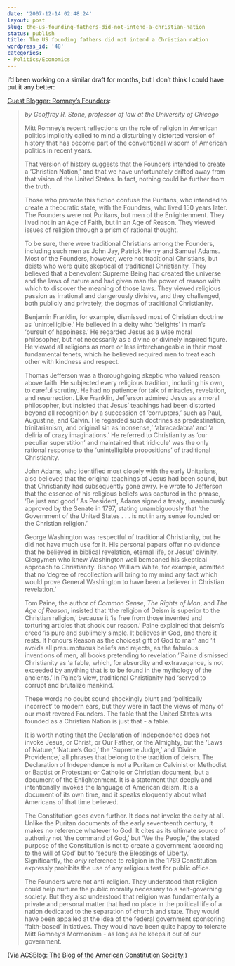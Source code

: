 ```yaml
---
date: '2007-12-14 02:48:24'
layout: post
slug: the-us-founding-fathers-did-not-intend-a-christian-nation
status: publish
title: The US founding fathers did not intend a Christian nation
wordpress_id: '48'
categories:
- Politics/Economics
---
```


I’d been working on a similar draft for months, but I don’t think I could have put it any better:

[Guest Blogger: Romney’s Founders](http://www.acsblog.org/guest-bloggers-guest-blogger-romneys-founders.html):


> _by Geoffrey R. Stone, professor of law at the University of Chicago_
> 
> Mitt Romney’s recent reflections on the role of religion in American politics implicitly called to mind a disturbingly distorted version of history that has become part of the conventional wisdom of American politics in recent years.
> 
> That version of history suggests that the Founders intended to create a ‘Christian Nation,’ and that we have unfortunately drifted away from that vision of the United   States. In fact, nothing could be further from the truth.
> <!--more-->
> Those who promote this fiction confuse the Puritans, who intended to create a theocratic state, with the Founders, who lived 150 years later. The Founders were not Puritans, but men of the Enlightenment. They lived not in an Age of Faith, but in an Age of Reason. They viewed issues of religion through a prism of rational thought.
> 
> To be sure, there were traditional Christians among the Founders, including such men as John Jay, Patrick Henry and Samuel Adams. Most of the Founders, however, were not traditional Christians, but deists who were quite skeptical of traditional Christianity. They believed that a benevolent Supreme Being had created the universe and the laws of nature and had given man the power of reason with which to discover the meaning of those laws. They viewed religious passion as irrational and dangerously divisive, and they challenged, both publicly and privately, the dogmas of traditional Christianity.
> 
> Benjamin Franklin, for example, dismissed most of Christian doctrine as ‘unintelligible.’ He believed in a deity who ‘delights’ in man’s ‘pursuit of happiness.’ He regarded Jesus as a wise moral philosopher, but not necessarily as a divine or divinely inspired figure. He viewed all religions as more or less interchangeable in their most fundamental tenets, which he believed required men to treat each other with kindness and respect.
> 
> Thomas Jefferson was a thoroughgoing skeptic who valued reason above faith. He subjected every religious tradition, including his own, to careful scrutiny. He had no patience for talk of miracles, revelation, and resurrection. Like Franklin, Jefferson admired Jesus as a moral philosopher, but insisted that Jesus’ teachings had been distorted beyond all recognition by a succession of ‘corruptors,’ such as Paul, Augustine, and Calvin. He regarded such doctrines as predestination, trinitarianism, and original sin as ‘nonsense,’ ‘abracadabra’ and ‘a deliria of crazy imaginations.’ He referred to Christianity as ‘our peculiar superstition’ and maintained that ‘ridicule’ was the only rational response to the ‘unintelligible propositions’ of traditional Christianity.
> 
> John Adams, who identified most closely with the early Unitarians, also believed that the original teachings of Jesus had been sound, but that Christianity had subsequently gone awry. He wrote to Jefferson that the essence of his religious beliefs was captured in the phrase, ‘Be just and good.’ As President, Adams signed a treaty, unanimously approved by the Senate in 1797, stating unambiguously that ‘the Government of the United States . . . is not in any sense founded on the Christian religion.’
> 
> George Washington was respectful of traditional Christianity, but he did not have much use for it. His personal papers offer no evidence that he believed in biblical revelation, eternal life, or Jesus’ divinity. Clergymen who knew Washington well bemoaned his skeptical approach to Christianity. Bishop William White, for example, admitted that no ‘degree of recollection will bring to my mind any fact which would prove General Washington to have been a believer in Christian revelation.’
> 
> Tom Paine, the author of _Common Sense_, _The Rights of Man_, and _The Age of Reason_, insisted that ‘the religion of Deism is superior to the Christian religion,’ because it ‘is free from those invented and torturing articles that shock our reason.’ Paine explained that deism’s creed ‘is pure and sublimely simple. It believes in God, and there it rests. It honours Reason as the choicest gift of God to man’ and ‘it avoids all presumptuous beliefs and rejects, as the fabulous inventions of men, all books pretending to revelation.’’Paine dismissed Christianity as ‘a fable, which, for absurdity and extravagance, is not exceeded by anything that is to be found in the mythology of the ancients.’ In Paine’s view, traditional Christianity had ‘served to corrupt and brutalize mankind.’
> 
> These words no doubt sound shockingly blunt and ‘politically incorrect’ to modern ears, but they were in fact the views of many of our most revered Founders. The fable that the United States was founded as a Christian Nation is just that - a fable.
> 
> It is worth noting that the Declaration of Independence does not invoke Jesus, or Christ, or Our Father, or the Almighty, but the ‘Laws of Nature,’ ‘Nature’s God,’ the ‘Supreme Judge,’ and ‘Divine Providence,’ all phrases that belong to the tradition of deism. The Declaration of Independence is not a Puritan or Calvinist or Methodist or Baptist or Protestant or Catholic or Christian document, but a document of the Enlightenment. It is a statement that deeply and intentionally invokes the language of American deism. It is a document of its own time, and it speaks eloquently about what Americans of that time believed.
> 
> The Constitution goes even further. It does not invoke the deity at all. Unlike the Puritan documents of the early seventeenth century, it makes no reference whatever to God. It cites as its ultimate source of authority not ‘the command of God,’ but ‘We the People,’ the stated purpose of the Constitution is not to create a government ‘according to the will of God’ but to ‘secure the Blessings of Liberty.’ Significantly, the _only_ reference to religion in the 1789 Constitution expressly prohibits the use of any religious test for public office.
> 
> The Founders were not anti-religion. They understood that religion could help nurture the public morality necessary to a self-governing society. But they also understood that religion was fundamentally a private and personal matter that had no place in the political life of a nation dedicated to the separation of church and state. They would have been appalled at the idea of the federal government sponsoring ‘faith-based’ initiatives. They would have been quite happy to tolerate Mitt Romney’s Mormonism - as long as he keeps it out of our government.


(Via [ACSBlog: The Blog of the American Constitution Society](http://www.acsblog.org/).)
